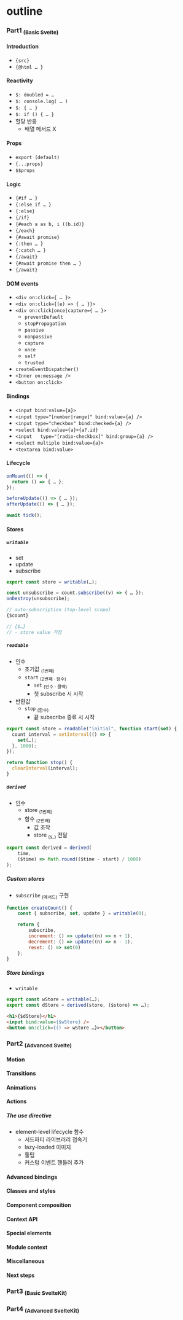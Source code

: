 outline
========

### Part1 <sub>(Basic Svelte)</sub>

#### Introduction
- `{src}`
- `{@html … }`

#### Reactivity
- `$: doubled = …`
- `$: console.log( … )`
- `$: { … }`
- `$: if () { … }`
- 할당 반응
  - 배열 메서드 X

#### Props
- `export (default)`
- `{...props}`
- `$$props`

#### Logic
- `{#if … }`
- `{:else if … }`
- `{:else}`
- `{/if}`
- `{#each a as b, i ((b.id)}`
- `{/each}`
- `{#await promise}`
- `{:then … }`
- `{:catch … }`
- `{/await}`
- `{#await promise then … }`
- `{/await}`

#### DOM events
- `<div on:click={ … }>`
- `<div on:click={(e) => { … }}>`
- `<div on:click|once|capture={ … }>`
  - `preventDefault`
  - `stopPropagation`
  - `passive`
  - `nonpassive`
  - `capture`
  - `once`
  - `self`
  - `trusted`
- `createEventDispatcher()`
- `<Inner on:message />`
- `<button on:click>`

#### Bindings
- `<input bind:value={a}>`
- `<input type="[number|range]" bind:value={a} />`
- `<input type="checkbox" bind:checked={a} />`
- `<select bind:value={a}>{a?.id}`
- `<input	type="[radio·checkbox]" bind:group={a} />`
- `<select multiple bind:value={a}>`
- `<textarea bind:value>`

#### Lifecycle
```javascript
onMount(() => {
  return () => { … };
});
```
```javascript
beforeUpdate(() => { … });
afterUpdate(() => { … });
```
```javascript
await tick();
```

#### Stores

##### `writable`
- set
- update
- subscribe
```javascript
export const store = writable(…);

const unsubscribe = count.subscribe((v) => { … });
onDestroy(unsubscribe);

// auto-subscription (top-level scope)
{$count}

// {$…}
// - store value 가정
```

##### `readable`
- 인수
  - 초기값 <sub>(1번째)</sub>
  - `start` <sub>(2번째 · 함수)</sub>
      - `set` <sub>(인수 · 콜백)</sub>
    - 첫 subscribe 시 시작
- 반환값
  - `stop` <sub>(함수)</sub>
    - 끝 subscribe 종료 시 시작
```javascript
export const store = readable("initial", function start(set) {
  count interval = setInterval(() => {
    set(…);
  }, 1000);
});

return function stop() {
  clearInterval(interval);
}
```

##### `derived`
- 인수
  - store <sub>(1번째)</sub>
  - 함수 <sub>(2번째)</sub>
    - 값 조작
    - store <sub>(`$…`)</sub> 전달
```javascript
export const derived = derived(
	time,
	($time) => Math.round(($time - start) / 1000)
);
```

##### Custom stores
- `subscribe` <sub>(메서드)</sub> 구현
```javascript
function createCount() {
	const { subscribe, set, update } = writable(0);

	return {
		subscribe,
		increment: () => update((n) => n + 1),
		decrement: () => update((n) => n - 1),
		reset: () => set(0)
	};
}
```

##### Store bindings
- `writable`
```javascript
export const wStore = writable(…);
export const dStore = derived(store, ($store) => …);
```
```html
<h1>{$dStore}</h1>
<input bind:value={$wStore} />
<button on:click={() => wStore …}></button>
```

### Part2 <sub>(Advanced Svelte)</sub>

#### Motion

#### Transitions

#### Animations

#### Actions

##### The use directive
- element-level lifecycle 함수
  - 서드파티 라이브러리 접속기
  - lazy-loaded 이미지
  - 툴팁
  - 커스텀 이벤트 핸들러 추가

#### Advanced bindings

#### Classes and styles

#### Component composition

#### Context API

#### Special elements

#### Module context

#### Miscellaneous

#### Next steps

### Part3 <sub>(Basic SvelteKit)</sub>

### Part4 <sub>(Advanced SvelteKit)</sub>
